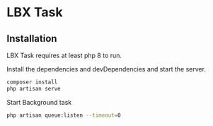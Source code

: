 # LBX Task

## Installation

LBX Task requires at least php 8 to run.

Install the dependencies and devDependencies and start the server.

```sh
composer install
php artisan serve
```

Start Background task

```sh
php artisan queue:listen --timeout=0
```


